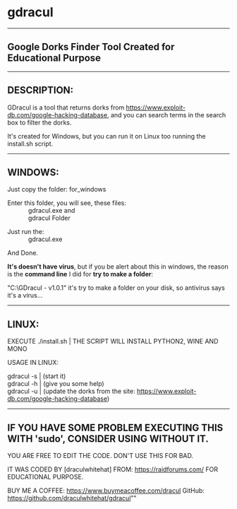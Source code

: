 # gdracul
--------------------------------------------------------------------------------
Google Dorks Finder Tool Created for Educational Purpose
--------------------------------------------------------------------------------
--------------------------------------------------------------------------------
DESCRIPTION:
--------------------------------------------------------------------------------
GDracul is a tool that returns dorks from https://www.exploit-db.com/google-hacking-database, and you can search terms 
in the search box to filter the dorks.

It's created for Windows, but you can run it on Linux too running the install.sh script.

--------------------------------------------------------------------------------
WINDOWS:
--------------------------------------------------------------------------------
Just copy the folder: 
	for_windows

Enter this folder, you will see, these files:</br>
&nbsp;&nbsp;&nbsp;&nbsp;&nbsp;&nbsp;&nbsp;&nbsp;&nbsp;&nbsp;&nbsp;&nbsp;gdracul.exe and</br>
&nbsp;&nbsp;&nbsp;&nbsp;&nbsp;&nbsp;&nbsp;&nbsp;&nbsp;&nbsp;&nbsp;&nbsp;gdracul Folder

Just run the:</br> 
&nbsp;&nbsp;&nbsp;&nbsp;&nbsp;&nbsp;&nbsp;&nbsp;&nbsp;&nbsp;&nbsp;&nbsp;gdracul.exe

And Done.

<b>It's doesn't have virus</b>, but if you be alert about this in windows, the reason is the <b>command line</b> I did for <b>try to make a folder</b>:

</b>"C:\GDracul - v1.0.1"</b> it's try to make a folder on your disk, so antivirus says it's a virus...

--------------------------------------------------------------------------------
LINUX:
--------------------------------------------------------------------------------
EXECUTE ./install.sh | THE SCRIPT WILL INSTALL PYTHON2, WINE AND MONO 

USAGE IN LINUX:

gdracul -s | (start it)</br>
gdracul -h | (give you some help)</br>
gdracul -u | (update the dorks from the site: https://www.exploit-db.com/google-hacking-database)

--------------------------------------------------------------------------------
IF YOU HAVE SOME PROBLEM EXECUTING THIS WITH 'sudo', CONSIDER USING WITHOUT IT.
--------------------------------------------------------------------------------
YOU ARE FREE TO EDIT THE CODE.
DON'T USE THIS FOR BAD.

IT WAS CODED BY [draculwhitehat] FROM: https://raidforums.com/ FOR EDUCATIONAL PURPOSE.

BUY ME A COFFEE: https://www.buymeacoffee.com/dracul
GitHub: https://github.com/draculwhitehat/gdracul""
